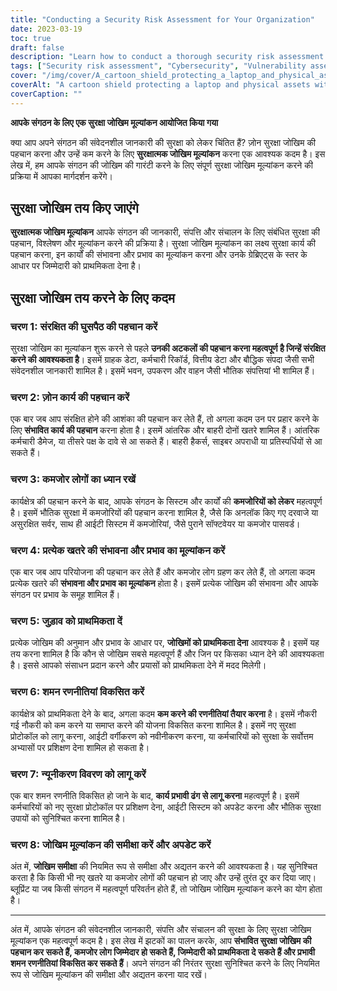 ```yaml
---
title: "Conducting a Security Risk Assessment for Your Organization"
date: 2023-03-19
toc: true
draft: false
description: "Learn how to conduct a thorough security risk assessment to protect your organization's sensitive information and assets."
tags: ["Security risk assessment", "Cybersecurity", "Vulnerability assessment", "Threat identification", "Risk management", "Mitigation strategies", "Physical security", "Information security", "Asset protection", "Data protection", "Risk prioritization", "Security protocols", "IT systems", "Employee training", "Risk assessment review", "Internal threats", "External threats", "Security threats", "Data breach prevention", "Risk analysis"]
cover: "/img/cover/A_cartoon_shield_protecting_a_laptop_and_physical_assets.png"
coverAlt: "A cartoon shield protecting a laptop and physical assets with a magnifying glass identifying risks."
coverCaption: ""
---
```


**आपके संगठन के लिए एक सुरक्षा जोखिम मूल्यांकन आयोजित किया गया**  क्या आप अपने संगठन की संवेदनशील जानकारी की सुरक्षा को लेकर चिंतित हैं? ज़ोन सुरक्षा जोखिम की पहचान करना और उन्हें कम करने के लिए **सुरक्षात्मक जोखिम मूल्यांकन** करना एक आवश्यक कदम है। इस लेख में, हम आपके संगठन की जोखिम की गारंटी करने के लिए संपूर्ण सुरक्षा जोखिम मूल्यांकन करने की प्रक्रिया में आपका मार्गदर्शन करेंगे।  ## सुरक्षा जोखिम तय किए जाएंगे  **सुरक्षात्मक जोखिम मूल्यांकन** आपके संगठन की जानकारी, संपत्ति और संचालन के लिए संबंधित सुरक्षा की पहचान, विश्लेषण और मूल्यांकन करने की प्रक्रिया है। सुरक्षा जोखिम मूल्यांकन का लक्ष्य सुरक्षा कार्य की पहचान करना, इन कार्यों की संभावना और प्रभाव का मूल्यांकन करना और उनके ग्रेब्रिएट्स के स्तर के आधार पर जिम्मेदारी को प्राथमिकता देना है।  ## सुरक्षा जोखिम तय करने के लिए कदम  ### चरण 1: संरक्षित की घुसपैठ की पहचान करें  सुरक्षा जोखिम का मूल्यांकन शुरू करने से पहले **उनकी अटकलों की पहचान करना महत्वपूर्ण है जिन्हें संरक्षित करने की आवश्यकता है**। इसमें ग्राहक डेटा, कर्मचारी रिकॉर्ड, वित्तीय डेटा और बौद्धिक संपदा जैसी सभी संवेदनशील जानकारी शामिल है। इसमें भवन, उपकरण और वाहन जैसी भौतिक संपत्तियां भी शामिल हैं।  ### चरण 2: ज़ोन कार्य की पहचान करें  एक बार जब आप संरक्षित होने की आशंका की पहचान कर लेते हैं, तो अगला कदम उन पर प्रहार करने के लिए **संभावित कार्य की पहचान** करना होता है। इसमें आंतरिक और बाहरी दोनों खतरे शामिल हैं। आंतरिक कर्मचारी डैमेज, या तीसरे पक्ष के दावे से आ सकते हैं। बाहरी हैकर्स, साइबर अपराधी या प्रतिस्पर्धियों से आ सकते हैं।  ### चरण 3: कमजोर लोगों का ध्यान रखें  कार्यक्षेत्र की पहचान करने के बाद, आपके संगठन के सिस्टम और कार्यों की **कमजोरियों को लेकर** महत्वपूर्ण है। इसमें भौतिक सुरक्षा में कमजोरियों की पहचान करना शामिल है, जैसे कि अनलॉक किए गए दरवाजे या असुरक्षित सर्वर, साथ ही आईटी सिस्टम में कमजोरियां, जैसे पुराने सॉफ्टवेयर या कमजोर पासवर्ड।  ### चरण 4: प्रत्येक खतरे की संभावना और प्रभाव का मूल्यांकन करें  एक बार जब आप परियोजना की पहचान कर लेते हैं और कमजोर लोग ग्रहण कर लेते हैं, तो अगला कदम प्रत्येक खतरे की **संभावना और प्रभाव का मूल्यांकन** होता है। इसमें प्रत्येक जोखिम की संभावना और आपके संगठन पर प्रभाव के समूह शामिल हैं।  ### चरण 5: जुड़ाव को प्राथमिकता दें  प्रत्येक जोखिम की अनुमान और प्रभाव के आधार पर, **जोखिमों को प्राथमिकता देना** आवश्यक है। इसमें यह तय करना शामिल है कि कौन से जोखिम सबसे महत्वपूर्ण हैं और जिन पर किसका ध्यान देने की आवश्यकता है। इससे आपको संसाधन प्रदान करने और प्रयासों को प्राथमिकता देने में मदद मिलेगी।  ### चरण 6: शमन रणनीतियां विकसित करें  कार्यक्षेत्र को प्राथमिकता देने के बाद, अगला कदम **कम करने की रणनीतियां तैयार करना** है। इसमें नौकरी गई नौकरी को कम करने या समाप्त करने की योजना विकसित करना शामिल है। इसमें नए सुरक्षा प्रोटोकॉल को लागू करना, आईटी वर्गीकरण को नवीनीकरण करना, या कर्मचारियों को सुरक्षा के सर्वोत्तम अभ्यासों पर प्रशिक्षण देना शामिल हो सकता है।  ### चरण 7: न्यूनीकरण विवरण को लागू करें  एक बार शमन रणनीति विकसित हो जाने के बाद, **कार्य प्रभावी ढंग से लागू करना** महत्वपूर्ण है। इसमें कर्मचारियों को नए सुरक्षा प्रोटोकॉल पर प्रशिक्षण देना, आईटी सिस्टम को अपडेट करना और भौतिक सुरक्षा उपायों को सुनिश्चित करना शामिल है।  ### चरण 8: जोखिम मूल्यांकन की समीक्षा करें और अपडेट करें  अंत में, **जोखिम समीक्षा** की नियमित रूप से समीक्षा और अद्यतन करने की आवश्यकता है। यह सुनिश्चित करता है कि किसी भी नए खतरे या कमजोर लोगों की पहचान हो जाए और उन्हें तुरंत दूर कर दिया जाए। ब्लूप्रिंट या जब किसी संगठन में महत्वपूर्ण परिवर्तन होते हैं, तो जोखिम जोखिम मूल्यांकन करने का योग होता है।  ______  अंत में, आपके संगठन की संवेदनशील जानकारी, संपत्ति और संचालन की सुरक्षा के लिए सुरक्षा जोखिम मूल्यांकन एक महत्वपूर्ण कदम है। इस लेख में झटकों का पालन करके, आप **संभावित सुरक्षा जोखिम की पहचान कर सकते हैं, कमजोर लोग जिम्मेदार हो सकते हैं, जिम्मेदारी को प्राथमिकता दे सकते हैं और प्रभावी शमन रणनीतियां विकसित कर सकते हैं**। अपने संगठन की निरंतर सुरक्षा सुनिश्चित करने के लिए नियमित रूप से जोखिम मूल्यांकन की समीक्षा और अद्यतन करना याद रखें।
